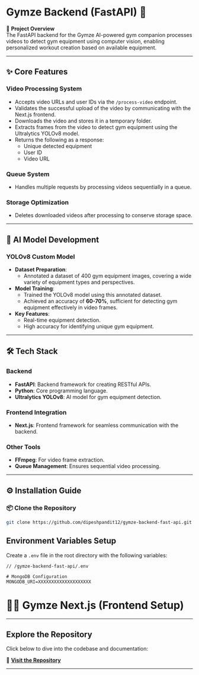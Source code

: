# Gymze Backend (FastAPI) 💪  
🎯 **Project Overview**  
The FastAPI backend for the Gymze AI-powered gym companion processes videos to detect gym equipment using computer vision, enabling personalized workout creation based on available equipment.

---

## ✨ **Core Features**  

### **Video Processing System**  
- Accepts video URLs and user IDs via the `/process-video` endpoint.  
- Validates the successful upload of the video by communicating with the Next.js frontend.  
- Downloads the video and stores it in a temporary folder.  
- Extracts frames from the video to detect gym equipment using the Ultralytics YOLOv8 model.  
- Returns the following as a response:  
  - Unique detected equipment  
  - User ID  
  - Video URL  

### **Queue System**  
- Handles multiple requests by processing videos sequentially in a queue.  

### **Storage Optimization**  
- Deletes downloaded videos after processing to conserve storage space.  

---
## 🤖 **AI Model Development**  

### **YOLOv8 Custom Model**  
- **Dataset Preparation**:  
  - Annotated a dataset of 400 gym equipment images, covering a wide variety of equipment types and perspectives.  
- **Model Training**:  
  - Trained the YOLOv8 model using this annotated dataset.  
  - Achieved an accuracy of **60-70%**, sufficient for detecting gym equipment effectively in video frames.  
- **Key Features**:  
  - Real-time equipment detection.  
  - High accuracy for identifying unique gym equipment.  

---

## 🛠 **Tech Stack**  

### **Backend**  
- **FastAPI**: Backend framework for creating RESTful APIs.  
- **Python**: Core programming language.  
- **Ultralytics YOLOv8**: AI model for gym equipment detection.  

### **Frontend Integration**  
- **Next.js**: Frontend framework for seamless communication with the backend.  

### **Other Tools**  
- **FFmpeg**: For video frame extraction.  
- **Queue Management**: Ensures sequential video processing.  

---

## ⚙️ **Installation Guide**  

### **📦 Clone the Repository**  
```bash
git clone https://github.com/dipeshpandit12/gymze-backend-fast-api.git

```

## Environment Variables Setup

Create a `.env` file in the root directory with the following variables:

```properties
// /gymze-backend-fast-api/.env

# MongoDB Configuration
MONGODB_URI=XXXXXXXXXXXXXXXXXXXX

```

# 🏋️‍♂️ Gymze Next.js (Frontend Setup)

---

##  Explore the Repository

Click below to dive into the codebase and documentation:

🔗 **[Visit the Repository](https://github.com/dipeshpandit12/gymze)**

---
